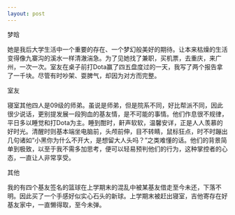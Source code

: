 ```yaml
---
layout: post
---
```

梦晗
  
她是我后大学生活中一个重要的存在、一个梦幻般美好的期待。让本来枯燥的生活变得像九寨沟的溪水一样清澈湍急。为了见她找了兼职，买机票，去重庆，来广州，一次一次。室友在桌子前打Dota赢了四五盘度过的一天，我写了两个报告拿了一千块。尽管有时吵架、耍脾气，却因为对方而完整。
  
室友
  
寝室其他四人是09级的师弟。虽说是师弟，但是院系不同，好比帮派不同，因此很少说话，更别提发展一段狗血的基友情，是不可能的事情。他们作息很不规律，平日多以睡觉和打Dota为主。睡到酣时，鼾声软软，温馨安详，正是人人羡慕的好时光。清醒时则基本端坐电脑前，头颅前伸，目不转睛，鼠标狂点，时不时蹦出几句诸如“小黑你为什么不开大，是想留大人头吗？”之类难懂的话。他们的背景简单到极致，以至于我不需多加思考，便可以轻易预判他们的行为，这种掌控者的心态，一直让人非常享受。
  
其他
  
我的有四个基友签名的篮球在上学期末的混乱中被某基友借走至今未还，下落不明。因此买了一个手感好似实心石头的新球。上学期末被赶出寝室，吉他寄存在好基友家中，一直懒得取，至今未弹。